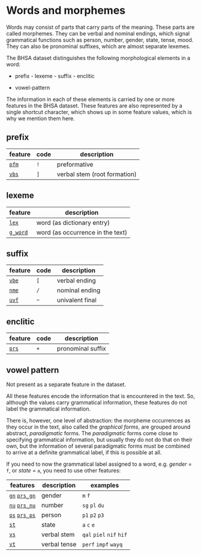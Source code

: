 # Words and morphemes

Words may consist of parts that carry parts of the meaning. These parts are called morphemes.
They can be verbal and nominal endings, which signal grammatical functions such as person, number, gender, state, tense, mood.
They can also be pronominal suffixes, which are almost separate lexemes.

The BHSA dataset distinguishes the following morphological elements in a word:

* prefix - lexeme - suffix - enclitic

* vowel-pattern

The information in each of these elements is carried by one or more features in the BHSA dataset.
These features are also represented by a single shortcut character, which shows up in some feature values, which is why we mention them here.

## prefix

feature|code|description
---|---|---
[`pfm`](features/pfm.md) | `!` | preformative
[`vbs`](features/vbs.md) | `]` | verbal stem (root formation)

## lexeme

feature|description
---|---
[`lex`](features/lex.md) |             word (as dictionary entry)
[`g_word`](features/g_word.md) |       word (as occurrence in the text)

## suffix

feature|code|description
---|---|---
[`vbe`](features/vbe.md) | `[` | verbal ending
[`nme`](features/nme.md) | `/` | nominal ending
[`uvf`](features/uvf.md) | `~` | univalent final

## enclitic

feature|code|description
---|---|---
[`prs`](features/prs.md) | `+` | pronominal suffix

## vowel pattern
Not present as a separate feature in the dataset.

All these features encode the information that is encountered in the text.
So, although the values carry grammatical information, these features do not label the grammatical information. 

There is, however, one level of abstraction: 
the morpheme occurrences as they occur in the text, also called the *graphical forms*,
are grouped around abstract, *paradigmatic* forms. 
The *paradigmatic* forms come close to specifying grammatical information,
but usually they do not do that on their own,
but the information of several paradigmatic forms must be combined
to arrive at a definite grammatical label, if this is possible at all.

If you need to now the grammatical label assigned to a word, e.g. *gender* = `f`,
or *state* = `a`, you need to use other features:

features|description|examples
---|---|---
[`gn`](features/gn.md) [`prs_gn`](features/prs_gn.md) |  gender       | `m` `f`
[`nu`](features/nu.md) [`prs_nu`](features/prs_nu.md) |  number       | `sg` `pl` `du`
[`ps`](features/ps.md) [`prs_ps`](features/prs_ps.md) |  person       | `p1` `p2` `p3`
[`st`](features/st.md) |  state        | `a` `c` `e`
[`vs`](features/vs.md) |  verbal stem  | `qal` `piel` `nif` `hif`
[`vt`](features/vt.md) |  verbal tense | `perf` `impf` `wayq`
